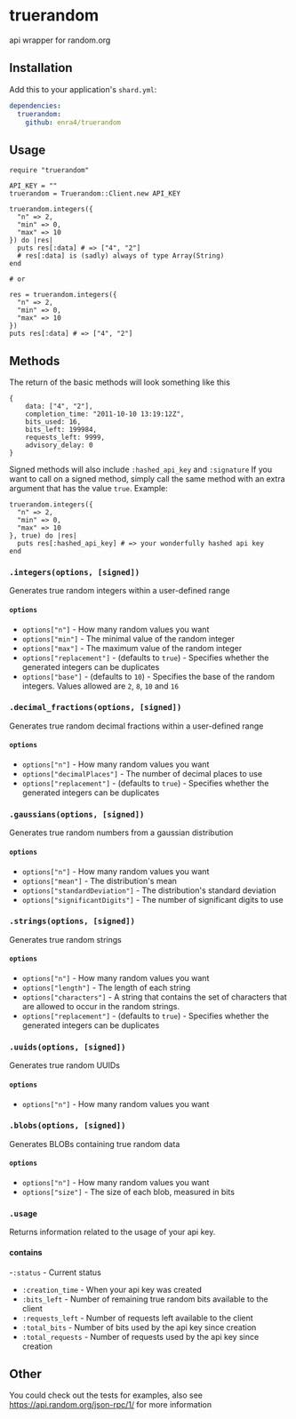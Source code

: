 # truerandom

api wrapper for random.org

## Installation

Add this to your application's `shard.yml`:

```yaml
dependencies:
  truerandom:
    github: enra4/truerandom
```

## Usage

```crystal
require "truerandom"

API_KEY = ""
truerandom = Truerandom::Client.new API_KEY

truerandom.integers({
  "n" => 2,
  "min" => 0,
  "max" => 10
}) do |res|
  puts res[:data] # => ["4", "2"]
  # res[:data] is (sadly) always of type Array(String)
end

# or

res = truerandom.integers({
  "n" => 2,
  "min" => 0,
  "max" => 10
})
puts res[:data] # => ["4", "2"]
```

## Methods
The return of the basic methods will look something like this
```crystal
{
	data: ["4", "2"],
	completion_time: "2011-10-10 13:19:12Z",
	bits_used: 16,
	bits_left: 199984,
	requests_left: 9999,
	advisory_delay: 0
}
```
Signed methods will also include ``:hashed_api_key`` and ``:signature``
If you want to call on a signed method, simply call the same method with an extra argument that has the value ``true``.
Example:
```crystal
truerandom.integers({
  "n" => 2,
  "min" => 0,
  "max" => 10
}, true) do |res|
  puts res[:hashed_api_key] # => your wonderfully hashed api key
end
```

### __`.integers(options, [signed])`__
Generates true random integers within a user-defined range

#### `options`
- `options["n"]` - How many random values you want
- `options["min"]` - The minimal value of the random integer
- `options["max"]` - The maximum value of the random integer
- `options["replacement"]` - (defaults to ``true``)  - Specifies whether the generated integers can be duplicates
- `options["base"]` - (defaults to ``10``) - Specifies the base of the random integers. Values allowed are ``2``, ``8``,  ``10`` and ``16``

### __`.decimal_fractions(options, [signed])`__
Generates true random decimal fractions within a user-defined range

#### `options`
- `options["n"]` - How many random values you want
- `options["decimalPlaces"]` - The number of decimal places to use
- `options["replacement"]` - (defaults to ``true``)  - Specifies whether the generated integers can be duplicates

### __`.gaussians(options, [signed])`__
Generates true random numbers from a gaussian distribution

#### `options`
- `options["n"]` - How many random values you want
- `options["mean"]` - The distribution's mean
- `options["standardDeviation"]` - The distribution's standard deviation
- `options["significantDigits"]` - The number of significant digits to use

### __`.strings(options, [signed])`__
Generates true random strings

#### `options`
- `options["n"]` - How many random values you want
- `options["length"]` - The length of each string
- `options["characters"]` - A string that contains the set of characters that are allowed to occur in the random strings.
- `options["replacement"]` - (defaults to ``true``)  - Specifies whether the generated integers can be duplicates


### __`.uuids(options, [signed])`__
Generates true random UUIDs

#### `options`
- `options["n"]` - How many random values you want

### __`.blobs(options, [signed])`__
Generates BLOBs containing true random data

#### `options`
- `options["n"]` - How many random values you want
- `options["size"]` - The size of each blob, measured in bits

### __`.usage`__
Returns information related to the usage of your api key.

#### contains
-`:status` - Current status
- `:creation_time` - When your api key was created
- `:bits_left` - Number of remaining true random bits available to the client
- `:requests_left` - Number of requests left available to the client
- `:total_bits` - Number of bits used by the api key since creation
- `:total_requests` - Number of requests used by the api key since creation

## Other
You could check out the tests for examples, also see https://api.random.org/json-rpc/1/ for more information
